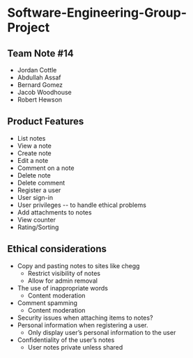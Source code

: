 # Software-Engineering-Group-Project
## Team Note #14
* Jordan Cottle
* Abdullah Assaf
* Bernard Gomez
* Jacob Woodhouse
* Robert Hewson

## Product Features
* List notes 
* View a note
* Create note
* Edit a note
* Comment on a note
* Delete note
* Delete comment
* Register a user
* User sign-in
* User privileges -- to handle ethical problems
* Add attachments to notes
* View counter
* Rating/Sorting


## Ethical considerations
* Copy and pasting notes to sites like chegg
    * Restrict visibility of notes
    * Allow for admin removal
* The use of inappropriate words
    * Content moderation
* Comment spamming
    * Content moderation
* Security issues when attaching items to notes?
* Personal information when registering a user. 
    * Only display user’s personal information to the user
* Confidentiality of the user’s notes
    * User notes private unless shared

